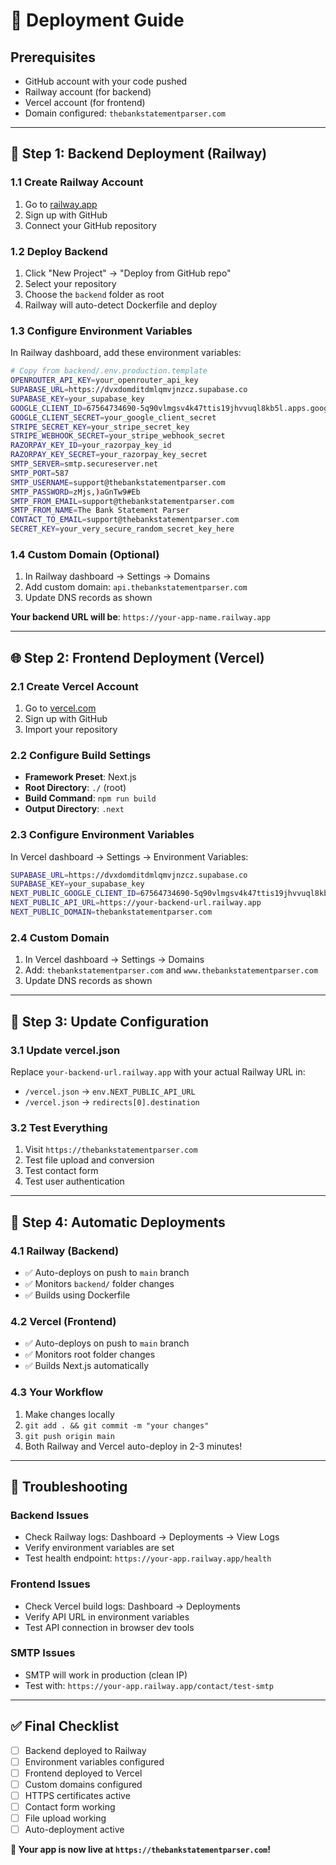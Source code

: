 # 🚀 Deployment Guide

## Prerequisites
- GitHub account with your code pushed
- Railway account (for backend)
- Vercel account (for frontend)
- Domain configured: `thebankstatementparser.com`

---

## 🔧 Step 1: Backend Deployment (Railway)

### 1.1 Create Railway Account
1. Go to [railway.app](https://railway.app)
2. Sign up with GitHub
3. Connect your GitHub repository

### 1.2 Deploy Backend
1. Click "New Project" → "Deploy from GitHub repo"
2. Select your repository
3. Choose the `backend` folder as root
4. Railway will auto-detect Dockerfile and deploy

### 1.3 Configure Environment Variables
In Railway dashboard, add these environment variables:

```bash
# Copy from backend/.env.production.template
OPENROUTER_API_KEY=your_openrouter_api_key
SUPABASE_URL=https://dvxdomditdmlqmvjnzcz.supabase.co
SUPABASE_KEY=your_supabase_key
GOOGLE_CLIENT_ID=67564734690-5q90vlmgsv4k47ttis19jhvvuql8kb5l.apps.googleusercontent.com
GOOGLE_CLIENT_SECRET=your_google_client_secret
STRIPE_SECRET_KEY=your_stripe_secret_key
STRIPE_WEBHOOK_SECRET=your_stripe_webhook_secret
RAZORPAY_KEY_ID=your_razorpay_key_id
RAZORPAY_KEY_SECRET=your_razorpay_key_secret
SMTP_SERVER=smtp.secureserver.net
SMTP_PORT=587
SMTP_USERNAME=support@thebankstatementparser.com
SMTP_PASSWORD=zMjs,)aGnTw9#Eb
SMTP_FROM_EMAIL=support@thebankstatementparser.com
SMTP_FROM_NAME=The Bank Statement Parser
CONTACT_TO_EMAIL=support@thebankstatementparser.com
SECRET_KEY=your_very_secure_random_secret_key_here
```

### 1.4 Custom Domain (Optional)
1. In Railway dashboard → Settings → Domains
2. Add custom domain: `api.thebankstatementparser.com`
3. Update DNS records as shown

**Your backend URL will be**: `https://your-app-name.railway.app`

---

## 🌐 Step 2: Frontend Deployment (Vercel)

### 2.1 Create Vercel Account
1. Go to [vercel.com](https://vercel.com)
2. Sign up with GitHub
3. Import your repository

### 2.2 Configure Build Settings
- **Framework Preset**: Next.js
- **Root Directory**: `./` (root)
- **Build Command**: `npm run build`
- **Output Directory**: `.next`

### 2.3 Configure Environment Variables
In Vercel dashboard → Settings → Environment Variables:

```bash
SUPABASE_URL=https://dvxdomditdmlqmvjnzcz.supabase.co
SUPABASE_KEY=your_supabase_key
NEXT_PUBLIC_GOOGLE_CLIENT_ID=67564734690-5q90vlmgsv4k47ttis19jhvvuql8kb5l.apps.googleusercontent.com
NEXT_PUBLIC_API_URL=https://your-backend-url.railway.app
NEXT_PUBLIC_DOMAIN=thebankstatementparser.com
```

### 2.4 Custom Domain
1. In Vercel dashboard → Settings → Domains
2. Add: `thebankstatementparser.com` and `www.thebankstatementparser.com`
3. Update DNS records as shown

---

## 🔄 Step 3: Update Configuration

### 3.1 Update vercel.json
Replace `your-backend-url.railway.app` with your actual Railway URL in:
- `/vercel.json` → `env.NEXT_PUBLIC_API_URL`
- `/vercel.json` → `redirects[0].destination`

### 3.2 Test Everything
1. Visit `https://thebankstatementparser.com`
2. Test file upload and conversion
3. Test contact form
4. Test user authentication

---

## 🎯 Step 4: Automatic Deployments

### 4.1 Railway (Backend)
- ✅ Auto-deploys on push to `main` branch
- ✅ Monitors `backend/` folder changes
- ✅ Builds using Dockerfile

### 4.2 Vercel (Frontend)
- ✅ Auto-deploys on push to `main` branch  
- ✅ Monitors root folder changes
- ✅ Builds Next.js automatically

### 4.3 Your Workflow
1. Make changes locally
2. `git add . && git commit -m "your changes"`
3. `git push origin main`
4. Both Railway and Vercel auto-deploy in 2-3 minutes!

---

## 🔧 Troubleshooting

### Backend Issues
- Check Railway logs: Dashboard → Deployments → View Logs
- Verify environment variables are set
- Test health endpoint: `https://your-app.railway.app/health`

### Frontend Issues  
- Check Vercel build logs: Dashboard → Deployments
- Verify API URL in environment variables
- Test API connection in browser dev tools

### SMTP Issues
- SMTP will work in production (clean IP)
- Test with: `https://your-app.railway.app/contact/test-smtp`

---

## ✅ Final Checklist

- [ ] Backend deployed to Railway
- [ ] Environment variables configured  
- [ ] Frontend deployed to Vercel
- [ ] Custom domains configured
- [ ] HTTPS certificates active
- [ ] Contact form working
- [ ] File upload working
- [ ] Auto-deployment active

**🎉 Your app is now live at `https://thebankstatementparser.com`!**